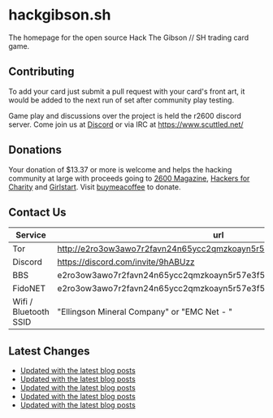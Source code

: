 # hackgibson.sh
The homepage for the open source Hack The Gibson // SH trading card game.


## Contributing

To add your card just submit a pull request with your card's front art, it would be added to the next run of set after community play testing.

Game play and discussions over the project is held the r2600 discord server. Come join us at [Discord](https://discord.com/invite/9hABUzz) or via IRC at https://www.scuttled.net/


## Donations

Your donation of $13.37 or more is welcome and helps the hacking community at large with proceeds going to [2600 Magazine](https://2600.com/), [Hackers for Charity](https://hackersforcharity.org) and [Girlstart](https://girlstart.org).  Visit [buymeacoffee](https://www.buymeacoffee.com/hackgibson.sh) to donate.


## Contact Us

Service | url
-|-
Tor | http://e2ro3ow3awo7r2favn24n65ycc2qmzkoayn5r57e3f56nvjwdcgg32ad.onion
Discord | https://discord.com/invite/9hABUzz
BBS | e2ro3ow3awo7r2favn24n65ycc2qmzkoayn5r57e3f56nvjwdcgg32ad.onion:23
FidoNET | e2ro3ow3awo7r2favn24n65ycc2qmzkoayn5r57e3f56nvjwdcgg32ad.onion:24554
Wifi / Bluetooth SSID | "Ellingson Mineral Company" or "EMC Net - <fidonet address>"

## Latest Changes
<!-- BLOG-POST-LIST:START -->
- [Updated with the latest blog posts](https://github.com/DFW2600/hackgibson.sh/commit/c4c1297c35c4a2a008e14f0aab732dcfc954de8a)
- [Updated with the latest blog posts](https://github.com/DFW2600/hackgibson.sh/commit/14b57bdfd225e1b9963a73d5d0e766ba6bb8d00c)
- [Updated with the latest blog posts](https://github.com/DFW2600/hackgibson.sh/commit/5804e1938ac3e00586fde508274acc8240da236a)
- [Updated with the latest blog posts](https://github.com/DFW2600/hackgibson.sh/commit/791454312c0211157f77078be00b77cbcee229a0)
- [Updated with the latest blog posts](https://github.com/DFW2600/hackgibson.sh/commit/36db977b1d3c73fa8f994dbfaeee9b73027ad2a3)
<!-- BLOG-POST-LIST:END -->
